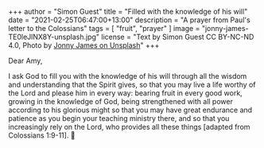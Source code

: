 +++
author = "Simon Guest"
title = "Filled with the knowledge of his will"
date = "2021-02-25T06:47:00+13:00"
description = "A prayer from Paul's letter to the Colossians"
tags = [ "fruit", "prayer" ]
image = "jonny-james-TE0leJlNX8Y-unsplash.jpg"
license = "Text by Simon Guest CC BY-NC-ND 4.0, Photo by [Jonny James on Unsplash](https://unsplash.com/photos/TE0leJlNX8Y)"
+++

Dear Amy,

I ask God to fill you with the knowledge of his will through all the wisdom and understanding that the Spirit gives, so that you may live a life worthy of the Lord and please him in every way: bearing fruit in every good work, growing in the knowledge of God, being strengthened with all power according to his glorious might so that you may have great endurance and patience as you begin your teaching ministry there, and so that you increasingly rely on the Lord, who provides all these things [adapted from Colossians 1:9-11].
🙏
